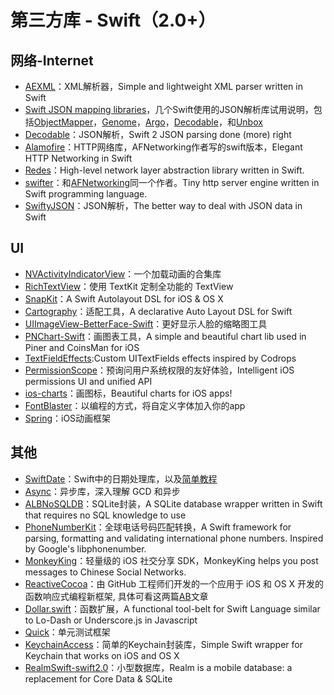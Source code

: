 # 第三方库 - Swift（2.0+）
## 网络-Internet
- [AEXML][1]：XML解析器，Simple and lightweight XML parser written in Swift
- [Swift JSON mapping libraries][2]，几个Swift使用的JSON解析库试用说明，包括[ObjectMapper][3]，[Genome][4]，[Argo][5]，[Decodable][6]，和[Unbox][7]
- [Decodable][8]：JSON解析，Swift 2 JSON parsing done (more) right
- [Alamofire][9]：HTTP网络库，AFNetworking作者写的swift版本，Elegant HTTP Networking in Swift
- [Redes][10]：High-level network layer abstraction library written in Swift.
- [swifter][11]：和[AFNetworking][12]同一个作者。Tiny http server engine written in Swift programming language.
- [SwiftyJSON][13]：JSON解析，The better way to deal with JSON data in Swift


## UI
- [NVActivityIndicatorView][14]：一个加载动画的合集库
- [RichTextView][15]：使用 TextKit 定制全功能的 TextView
- [SnapKit][16]：A Swift Autolayout DSL for iOS & OS X
- [Cartography][17]：适配工具，A declarative Auto Layout DSL for Swift
- [UIImageView-BetterFace-Swift][18]：更好显示人脸的缩略图工具
- [PNChart-Swift][19]：画图表工具，A simple and beautiful chart lib used in Piner and CoinsMan for iOS
- [TextFieldEffects][20]:Custom UITextFields effects inspired by Codrops
- [PermissionScope][21]：预询问用户系统权限的友好体验，Intelligent iOS permissions UI and unified API
- [ios-charts][22]：画图标，Beautiful charts for iOS apps!
- [FontBlaster][23]：以编程的方式，将自定义字体加入你的app
- [Spring][24]：iOS动画框架


## 其他
- [SwiftDate][25]：Swift中的日期处理库，以及[简单教程][26]
- [Async][27]：异步库，深入理解 GCD 和异步
- [ALBNoSQLDB][28]：SQLite封装，A SQLite database wrapper written in Swift that requires no SQL knowledge to use
- [PhoneNumberKit][29]：全球电话号码匹配转换，A Swift framework for parsing, formatting and validating international phone numbers. Inspired by Google's libphonenumber.
- [MonkeyKing][30]：轻量级的 iOS 社交分享 SDK，MonkeyKing helps you post messages to Chinese Social Networks.
- [ReactiveCocoa][31]：由 GitHub 工程师们开发的一个应用于 iOS 和 OS X 开发的函数响应式编程新框架, 具体可看这两篇[A][32][B][33]文章
- [Dollar.swift][34]：函数扩展，A functional tool-belt for Swift Language similar to Lo-Dash or Underscore.js in Javascript
- [Quick][35]：单元测试框架
- [KeychainAccess][36]：简单的Keychain封装库，Simple Swift wrapper for Keychain that works on iOS and OS X
- [RealmSwift-swift2.0][37]：小型数据库，Realm is a mobile database: a replacement for Core Data & SQLite

[1]:	https://github.com/tadija/AEXML
[2]:	http://alejandromp.com/blog/2015/10/28/swift-json-mapping-libraries/
[3]:	https://github.com/Hearst-DD/ObjectMapper "ObjectMapper"
[4]:	https://github.com/LoganWright/Genome "Genome"
[5]:	https://github.com/thoughtbot/Argo "Argo"
[6]:	https://github.com/Anviking/Decodable "Decodable"
[7]:	https://github.com/JohnSundell/Unbox "Unbox"
[8]:	https://github.com/Anviking/Decodable "Decodable"
[9]:	https://github.com/Alamofire/Alamofire
[10]:	https://github.com/cuzv/Redes "Redes"
[11]:	https://github.com/glock45/swifter "swifter"
[12]:	https://github.com/AFNetworking/AFNetworking "AFNetworking"
[13]:	https://github.com/SwiftyJSON/SwiftyJSON "SwiftyJSON"
[14]:	https://github.com/ninjaprox/NVActivityIndicatorView
[15]:	https://github.com/kevinzhow/RichTextView "RichTextView"
[16]:	https://github.com/SnapKit/SnapKit "SnapKit"
[17]:	https://github.com/robb/Cartography "Cartography"
[18]:	https://github.com/croath/UIImageView-BetterFace-Swift "UIImageView-BetterFace-Swift"
[19]:	https://github.com/kevinzhow/PNChart-Swift "PNChart-Swift"
[20]:	https://github.com/raulriera/TextFieldEffects "TextFieldEffects"
[21]:	https://github.com/nickoneill/PermissionScope "PermissionScope"
[22]:	https://github.com/danielgindi/ios-charts "ios-charts"
[23]:	https://github.com/ArtSabintsev/FontBlaster "FontBlaster"
[24]:	https://github.com/MengTo/Spring "Spring"
[25]:	https://github.com/chenyangcun/SwiftDate
[26]:	http://www.aswifter.com/2015/07/26/use-swiftdate/
[27]:	https://github.com/duemunk/Async
[28]:	https://github.com/AaronBratcher/ALBNoSQLDB
[29]:	https://github.com/marmelroy/PhoneNumberKit "PhoneNumberKit"
[30]:	https://github.com/nixzhu/MonkeyKing "MonkeyKing"
[31]:	https://github.com/ReactiveCocoa/ReactiveCocoa "ReactiveCocoa"
[32]:	http://www.devtang.com/blog/2014/02/11/reactivecocoa-introduction
[33]:	http://www.itiger.me/?p=38
[34]:	https://github.com/ankurp/Dollar.swift "Dollar.swift"
[35]:	https://github.com/Quick/Quick "Quick"
[36]:	https://github.com/kishikawakatsumi/KeychainAccess "KeychainAccess"
[37]:	https://github.com/realm/realm-cocoa/tree/master/RealmSwift-swift2.0 "RealmSwift-swift2.0"
